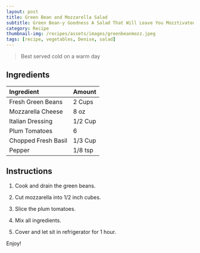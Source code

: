 ```yaml
---
layout: post
title: Green Bean and Mozzarella Salad
subtitle: Green Bean-y Goodness A Salad That Will Leave You Mozztivated to Eat Your Veggies
category: Recipe
thumbnail-img: /recipes/assets/images/greenbeanmozz.jpeg
tags: [recipe, vegetables, Denise, salad]
---
```


> Best served cold on a warm day

## Ingredients

| Ingredient | Amount|
| :------ |:--- |
| Fresh Green Beans | 2 Cups |
| Mozzarella Cheese | 8 oz |
| Italian Dressing | 1/2 Cup |
| Plum Tomatoes | 6 |
| Chopped Fresh Basil | 1/3 Cup |
| Pepper | 1/8 tsp |

## Instructions

1. Cook and drain the green beans.

2. Cut mozzarella into 1/2 inch cubes.

3. Slice the plum tomatoes.

4. Mix all ingredients.

5. Cover and let sit in refrigerator for 1 hour.

Enjoy!